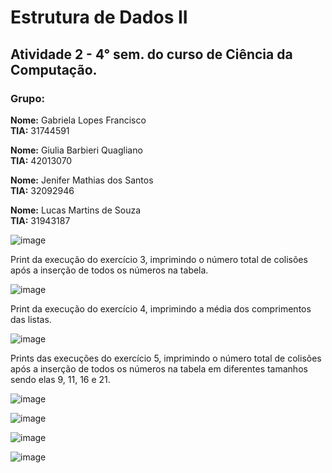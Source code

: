 # Estrutura de Dados II

## Atividade 2 - 4° sem. do curso de Ciência da Computação.

### Grupo:

**Nome:** Gabriela Lopes Francisco\
**TIA:** 31744591

**Nome:** Giulia Barbieri Quagliano\
**TIA:** 42013070
 
**Nome:** Jenifer Mathias dos Santos\
**TIA:** 32092946

**Nome:** Lucas Martins de Souza\
**TIA:** 31943187

![image](https://github.com/jenifer-mathias/hash-table/blob/main/assets/hash-table.png)

Print da execução do exercício 3, imprimindo o número total de colisões após a inserção de todos os números na tabela.

![image](https://github.com/jenifer-mathias/hash-table/blob/main/assets/hash-table-exercise-3-total-collisions.png)

Print da execução do exercício 4, imprimindo a média dos comprimentos das listas.

![image](https://github.com/jenifer-mathias/hash-table/blob/main/assets/hash-table-exercise4-average-length-of-lists.png)

Prints das execuções do exercício 5, imprimindo o número total de colisões após a inserção de todos os números na tabela em diferentes tamanhos sendo elas 9, 11, 16 e 21.

![image](https://github.com/jenifer-mathias/hash-table/blob/main/assets/hash-table-exercise5-size-9.png)

![image](https://github.com/jenifer-mathias/hash-table/blob/main/assets/hash-table-exercise5-size-11.png)

![image](https://github.com/jenifer-mathias/hash-table/blob/main/assets/hash-table-exercise5-size-16.png)

![image](https://github.com/jenifer-mathias/hash-table/blob/main/assets/hash-table-exercise5-size-21.png)
